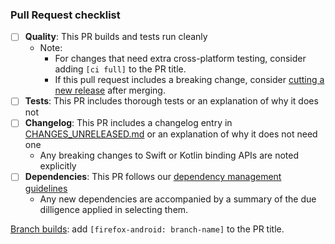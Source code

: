 ### Pull Request checklist ###
<!-- Before submitting the PR, please address each item -->
- [ ] **Quality**: This PR builds and tests run cleanly
  - Note:
    - For changes that need extra cross-platform testing, consider adding `[ci full]` to the PR title.
    - If this pull request includes a breaking change, consider [cutting a new release](https://github.com/mozilla/application-services/blob/main/docs/howtos/cut-a-new-release.md) after merging.
- [ ] **Tests**: This PR includes thorough tests or an explanation of why it does not
- [ ] **Changelog**: This PR includes a changelog entry in [CHANGES_UNRELEASED.md](../CHANGES_UNRELEASED.md) or an explanation of why it does not need one
  - Any breaking changes to Swift or Kotlin binding APIs are noted explicitly
- [ ] **Dependencies**: This PR follows our [dependency management guidelines](https://github.com/mozilla/application-services/blob/main/docs/dependency-management.md)
  - Any new dependencies are accompanied by a summary of the due dilligence applied in selecting them.

[Branch builds](https://github.com/mozilla/application-services/blob/main/docs/howtos/branch-builds.md): add `[firefox-android: branch-name]` to the PR title.
